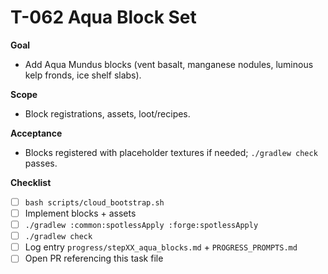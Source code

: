 # T-062 Aqua Block Set

**Goal**
- Add Aqua Mundus blocks (vent basalt, manganese nodules, luminous kelp fronds, ice shelf slabs).

**Scope**
- Block registrations, assets, loot/recipes.

**Acceptance**
- Blocks registered with placeholder textures if needed; `./gradlew check` passes.

**Checklist**
- [ ] `bash scripts/cloud_bootstrap.sh`
- [ ] Implement blocks + assets
- [ ] `./gradlew :common:spotlessApply :forge:spotlessApply`
- [ ] `./gradlew check`
- [ ] Log entry `progress/stepXX_aqua_blocks.md` + `PROGRESS_PROMPTS.md`
- [ ] Open PR referencing this task file
